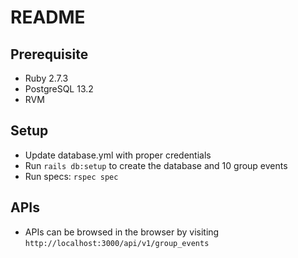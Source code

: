 # README

## Prerequisite

* Ruby 2.7.3
* PostgreSQL 13.2
* RVM

## Setup

* Update database.yml with proper credentials
* Run `rails db:setup` to create the database and 10 group events
* Run specs: `rspec spec`

## APIs

* APIs can be browsed in the browser by visiting `http://localhost:3000/api/v1/group_events`
